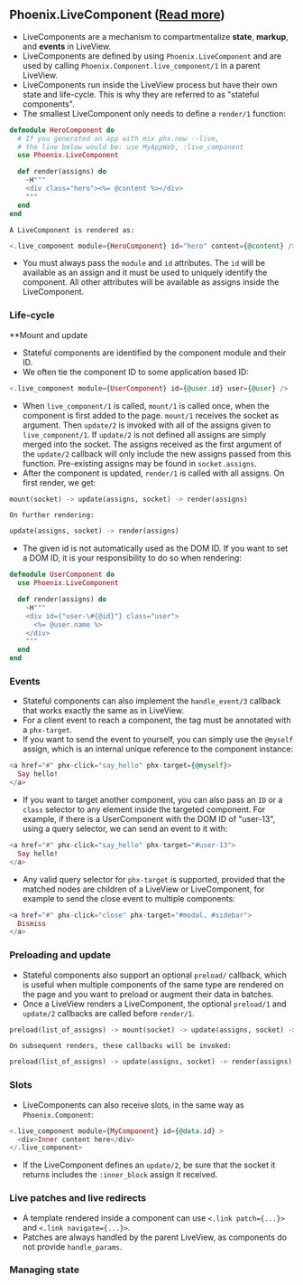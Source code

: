 ## Phoenix.LiveComponent ([Read more](https://hexdocs.pm/phoenix_live_view/Phoenix.LiveComponent.html))

- LiveComponents are a mechanism to compartmentalize **state**, **markup**, and **events** in LiveView.
- LiveComponents are defined by using `Phoenix.LiveComponent` and are used by calling `Phoenix.Component.live_component/1` in a parent LiveView.
- LiveComponents run inside the LiveView process but have their own state and life-cycle. This is why they are referred to as "stateful components".
- The smallest LiveComponent only needs to define a `render/1` function:

```elixir
defmodule HeroComponent do
  # If you generated an app with mix phx.new --live,
  # the line below would be: use MyAppWeb, :live_component
  use Phoenix.LiveComponent

  def render(assigns) do
    ~H"""
    <div class="hero"><%= @content %></div>
    """
  end
end
```

    A LiveComponent is rendered as:

```elixir
<.live_component module={HeroComponent} id="hero" content={@content} />
```

- You must always pass the `module` and `id` attributes. The `id` will be available as an assign and it must be used to uniquely identify the component. All other attributes will be available as assigns inside the LiveComponent.

### Life-cycle

\*\*Mount and update

- Stateful components are identified by the component module and their ID.
- We often tie the component ID to some application based ID:

```elixir
<.live_component module={UserComponent} id={@user.id} user={@user} />
```

- When `live_component/1` is called, `mount/1` is called once, when the component is first added to the page. `mount/1` receives the socket as argument. Then `update/2` is invoked with all of the assigns given to `live_component/1`. If `update/2` is not defined all assigns are simply merged into the socket. The assigns received as the first argument of the `update/2` callback will only include the new assigns passed from this function. Pre-existing assigns may be found in `socket.assigns`.
- After the component is updated, `render/1` is called with all assigns. On first render, we get:

```elixir
mount(socket) -> update(assigns, socket) -> render(assigns)
```

    On further rendering:

```elixir
update(assigns, socket) -> render(assigns)
```

- The given id is not automatically used as the DOM ID. If you want to set a DOM ID, it is your responsibility to do so when rendering:

```elixir
defmodule UserComponent do
  use Phoenix.LiveComponent

  def render(assigns) do
    ~H"""
    <div id={"user-\#{@id}"} class="user">
      <%= @user.name %>
    </div>
    """
  end
end
```

### Events

- Stateful components can also implement the `handle_event/3` callback that works exactly the same as in LiveView.
- For a client event to reach a component, the tag must be annotated with a `phx-target`.
- If you want to send the event to yourself, you can simply use the `@myself` assign, which is an internal unique reference to the component instance:

```elixir
<a href="#" phx-click="say_hello" phx-target={@myself}>
  Say hello!
</a>
```

- If you want to target another component, you can also pass an `ID` or a `class` selector to any element inside the targeted component. For example, if there is a UserComponent with the DOM ID of "user-13", using a query selector, we can send an event to it with:

```elixir
<a href="#" phx-click="say_hello" phx-target="#user-13">
  Say hello!
</a>
```

- Any valid query selector for `phx-target` is supported, provided that the matched nodes are children of a LiveView or LiveComponent, for example to send the close event to multiple components:

```elixir
<a href="#" phx-click="close" phx-target="#modal, #sidebar">
  Dismiss
</a>
```

### Preloading and update

- Stateful components also support an optional `preload/` callback, which is useful when multiple components of the same type are rendered on the page and you want to preload or augment their data in batches.
- Once a LiveView renders a LiveComponent, the optional `preload/1` and `update/2` callbacks are called before `render/1`.

```elixir
preload(list_of_assigns) -> mount(socket) -> update(assigns, socket) -> render(assigns)
```

    On subsequent renders, these callbacks will be invoked:

```elixir
preload(list_of_assigns) -> update(assigns, socket) -> render(assigns)
```

### Slots

- LiveComponents can also receive slots, in the same way as `Phoenix.Component`:

```elixir
<.live_component module={MyComponent} id={@data.id} >
  <div>Inner content here</div>
</.live_component>
```

- If the LiveComponent defines an `update/2`, be sure that the socket it returns includes the `:inner_block` assign it received.

### Live patches and live redirects

- A template rendered inside a component can use `<.link patch={...}>` and `<.link navigate={...}>`.
- Patches are always handled by the parent LiveView, as components do not provide `handle_params`.

### Managing state
